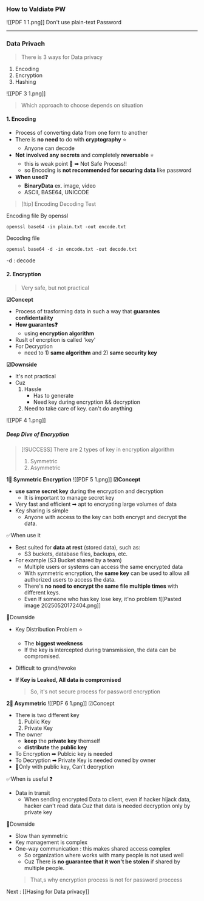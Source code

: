 
### How to Valdiate PW 
![[PDF 1 1.png]]
Don't use plain-text Password 

--- 
### Data Privach 

> There is 3 ways for Data privacy 
1. Encoding
2. Encryption
3. Hashing 

![[PDF 3 1.png]]


> Which approach to choose depends on situation

#### 1. Encoding 
- Process of converting data from one form to another 
- There is **no need** to do with **cryptography** ⭐
	- Anyone can decode 
- **Not** **involved any secrets** and completely **reversable** ⭐ 
	- this is weak point  💢 ➡ Not Safe Process!! 
	- so Encoding is **not recommended for securing data** like password
- **When used❓**
	- **BinaryData** ex. image, video
	- ASCII, BASE64, UNICODE

>[!tip] Encoding Decoding Test

Encoding file By openssl 
```shell
openssl base64 -in plain.txt -out encode.txt
```

Decoding file 
```shell
openssl base64 -d -in encode.txt -out decode.txt
```
-d : decode


#### 2. Encryption
> Very safe, but not practical 

**☑Concept** 
- Process of trasforming data in such a way that **guarantes confidentaility**
- **How guarantes❓**
	- using **encryption algorithm**
- Ruslt of encrption is called 'key'
- For Decryption
	- need to 1) **same algorithm** and 2) **same security key** 

**☑Downside**
- It's not practical 
- Cuz 
	1. Hassle 
		- Has to generate 
		- Need key during encryption && decryption
	2. Need to take care of key. can't do anything 

![[PDF 4 1.png]]

##### **Deep Dive of Encryption** 
>[!SUCCESS]  There are 2 types of key in encryption algorithm 
>1. Symmetric 
>2. Asymmetric 

**1‍⃣ Symmetric Encryption**
![[PDF 5 1.png]]
**☑Concept**
- **use same secret key** during the encryption and decryption
	- It is important to manage secret key
- Very fast and efficient ➡ apt to encrypting large volumes of data 
- Key sharing is simple
	- Anyone with access to the key can both encrypt and decrypt the data.

✅When use it
- Best suited for **data at rest** (stored data), such as:
	- S3 buckets, database files, backups, etc.
- For example (S3 Bucket shared by a team)
	- Multiple users or systems can access the same encrypted data 
	- With symmetric encryption, the **same key** can be used to allow all authorized users to access the data.
	- There's **no need to encrypt the same file multiple times** with different keys.
	- Even If someone who has key lose key, it'no problem
			![[Pasted image 20250520172404.png]]

💢Downside 
- Key Distribution Problem ⭐
	- The **biggest weekness**
	- If the key is intercepted during transmission, the data can be compromised.

- Difficult to grand/revoke 
- **If Key is Leaked, All data is compromised** 
  > So, it's not secure process for password encryption

**2‍⃣ Asymmetric** 
![[PDF 6 1.png]]
☑Concept 
- There is two different key
	1. Public Key
	2. Private Key
 - The owner
	 - **keep** the **private key** themself
	 - **distribute** the **public key**
 - To Encryption ➡ Publcic key is needed
 - To Decryption ➡ Private Key is needed owned by owner
 - 🧰Only with public key, Can't decryption

✅When is useful ❓
- Data in transit 
	- When sending encrypted Data to client, even if hacker hijack data, hacker can't read data Cuz that data is needed decryption only by private key

💢Downside 
- Slow than symmetric
- Key management is complex
- One-way communication : this makes shared access complex 
	- So organization where works with many people is not used well 
	 - Cuz There is **no guarantee that it won't be stolen** if shared by multiple people.
  >That,s why encryption process is not for password proccess 
  
Next  : [[Hasing for Data privacy]]

